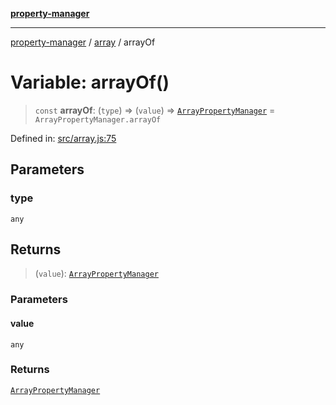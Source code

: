 [**property-manager**](../../README.md)

***

[property-manager](../../modules.md) / [array](../README-1.md) / arrayOf

# Variable: arrayOf()

> `const` **arrayOf**: (`type`) => (`value`) => [`ArrayPropertyManager`](../classes/ArrayPropertyManager-1.md) = `ArrayPropertyManager.arrayOf`

Defined in: [src/array.js:75](https://github.com/snowyu/property-manager.js/blob/0a26f8ac8272cf662455db6a79ab5298188a6840/src/array.js#L75)

## Parameters

### type

`any`

## Returns

> (`value`): [`ArrayPropertyManager`](../classes/ArrayPropertyManager-1.md)

### Parameters

#### value

`any`

### Returns

[`ArrayPropertyManager`](../classes/ArrayPropertyManager-1.md)
